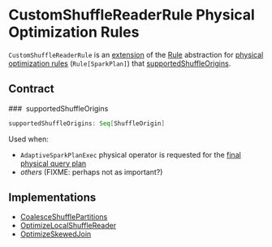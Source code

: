 # CustomShuffleReaderRule Physical Optimization Rules

`CustomShuffleReaderRule` is an [extension](#contract) of the [Rule](../catalyst/Rule.md) abstraction for [physical optimization rules](#implementations) (`Rule[SparkPlan]`) that [supportedShuffleOrigins](#supportedShuffleOrigins).

## Contract

### <span id="supportedShuffleOrigins"> supportedShuffleOrigins

```scala
supportedShuffleOrigins: Seq[ShuffleOrigin]
```

Used when:

* `AdaptiveSparkPlanExec` physical operator is requested for the [final physical query plan](../physical-operators/AdaptiveSparkPlanExec.md#getFinalPhysicalPlan)
* _others_ (FIXME: perhaps not as important?)

## Implementations

* [CoalesceShufflePartitions](CoalesceShufflePartitions.md)
* [OptimizeLocalShuffleReader](OptimizeLocalShuffleReader.md)
* [OptimizeSkewedJoin](OptimizeSkewedJoin.md)
